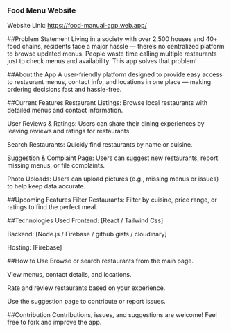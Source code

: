 ### Food Menu Website

Website Link: https://food-manual-app.web.app/

##Problem Statement
Living in a society with over 2,500 houses and 40+ food chains, residents face a major hassle — there’s no centralized platform to browse updated menus. People waste time calling multiple restaurants just to check menus and availability. This app solves that problem!

##About the App
A user-friendly platform designed to provide easy access to restaurant menus, contact info, and locations in one place — making ordering decisions fast and hassle-free.

##Current Features
Restaurant Listings: Browse local restaurants with detailed menus and contact information.

User Reviews & Ratings: Users can share their dining experiences by leaving reviews and ratings for restaurants.

Search Restaurants: Quickly find restaurants by name or cuisine.

Suggestion & Complaint Page: Users can suggest new restaurants, report missing menus, or file complaints.

Photo Uploads: Users can upload pictures (e.g., missing menus or issues) to help keep data accurate.

##Upcoming Features
Filter Restaurants: Filter by cuisine, price range, or ratings to find the perfect meal.

##Technologies Used
Frontend: [React / Tailwind Css]

Backend: [Node.js / Firebase / github gists / cloudinary]

Hosting: [Firebase]

##How to Use
Browse or search restaurants from the main page.

View menus, contact details, and locations.

Rate and review restaurants based on your experience.

Use the suggestion page to contribute or report issues.

##Contribution
Contributions, issues, and suggestions are welcome! Feel free to fork and improve the app.

